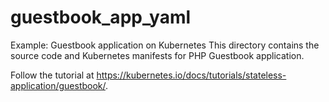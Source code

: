 # guestbook_app_yaml

Example: Guestbook application on Kubernetes
This directory contains the source code and Kubernetes manifests for PHP Guestbook application.

Follow the tutorial at https://kubernetes.io/docs/tutorials/stateless-application/guestbook/.
